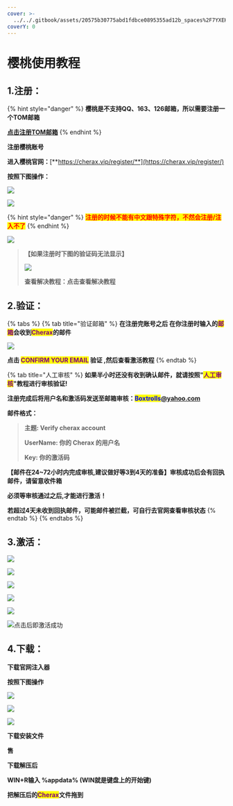 ```yaml
---
cover: >-
  ../../.gitbook/assets/20575b30775abd1fdbce0895355ad12b_spaces%2F7YXEHggLzaiKwZjRSOD4%2Fuploads%2FDzn5QW2DpoTlJHd45kA8%2FQQ%E5%9B%BE%E7%89%8720220415152429_alt=media&token=59f0ac57-1304-45a7-8726-d62321156154.png
coverY: 0
---
```


# 樱桃使用教程

##

## 1.注册：

{% hint style="danger" %}
**樱桃是不支持QQ、163、126邮箱，所以需要注册一个TOM邮箱**

[**点击注册TOM邮箱**](https://mail.tom.com)
{% endhint %}

**注册樱桃账号**

**进入樱桃官网：**[**https://cherax.vip/register/**](https://cherax.vip/register/)

**按照下图操作：**

![](<../../.gitbook/assets/image (46).png>)

![](<../../.gitbook/assets/image (24).png>)

{% hint style="danger" %}
<mark style="color:red;">**注册的时候不能有中文跟特殊字符，不然会注册/注入不了**</mark>
{% endhint %}

![
](<../../.gitbook/assets/image (22).png>)

> **【如果注册时下图的验证码无法显示】**
>
> ****![](<../../.gitbook/assets/image (25).png>)****
>
> **查看解决教程：点击查看解决教程**

## **2.验证：**

{% tabs %}
{% tab title="验证邮箱" %}
**在注册完账号之后 在你注册时输入的**<mark style="color:purple;">**邮箱**</mark>**会收到**<mark style="color:purple;">**Cherax**</mark>**的邮件**

![](<../../.gitbook/assets/image (10).png>)

**点击 **<mark style="color:purple;">**CONFIRM YOUR EMAIL**</mark>** 验证 ,然后查看激活教程**
{% endtab %}

{% tab title="人工审核" %}
**如果半小时还没有收到确认邮件，就请按照"**<mark style="color:purple;">**人工审核**</mark>**"教程进行审核验证!**

**注册完成后将用户名和激活码发送至邮箱审核：**<mark style="color:blue;">**Boxtrolls**</mark>[**@yahoo.com**](https://www.outlook.com/?refd=account.microsoft.com\&fref=home.banner.viewinbox)

**邮件格式：**

> **主题: Verify cherax account**
>
> **UserName: 你的 Cherax 的用户名**
>
> **Key: 你的激活码**

**【邮件在24\~72小时内完成审核,建议做好等3到4天的准备】审核成功后会有回执邮件，请留意收件箱**

**必须等审核通过之后,才能进行激活！**

**若超过4天未收到回执邮件，可能邮件被拦截，可自行去官网查看审核状态**
{% endtab %}
{% endtabs %}

## **3.激活：**

![](<../../.gitbook/assets/image (42).png>)

![](<../../.gitbook/assets/image (17).png>)

![](<../../.gitbook/assets/image (39).png>)

![](<../../.gitbook/assets/image (52).png>)

![](<../../.gitbook/assets/image (31).png>)

![点击后即激活成功](<../../.gitbook/assets/image (36).png>)

## 4.下载：

**下载官网注入器**

**按照下图操作**

![](<../../.gitbook/assets/image (23).png>)

![](<../../.gitbook/assets/image (18).png>)

![](<../../.gitbook/assets/image (12).png>)

**下载安装文件**

**售**

**下载解压后**

**WIN+R输入 %appdata%  (WIN就是键盘上的开始键)**

**把解压后的**<mark style="color:purple;">**Cherax**</mark>**文件拖到**
